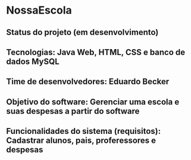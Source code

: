 # NossaEscola

## Status do projeto (em desenvolvimento)
## Tecnologias: Java Web, HTML, CSS e banco de dados MySQL
## Time de desenvolvedores: Eduardo Becker
## Objetivo do software: Gerenciar uma escola e suas despesas a partir do software
## Funcionalidades do sistema (requisitos): Cadastrar alunos, pais, proferessores e despesas
